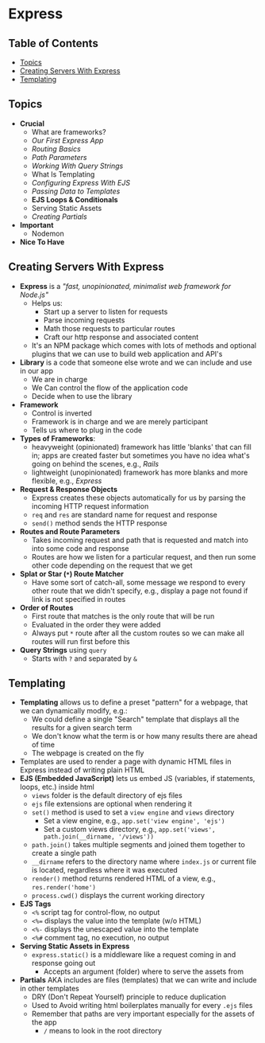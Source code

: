 # Express

## Table of Contents <!-- omit in toc -->

- [Topics](#topics)
- [Creating Servers With Express](#creating-servers-with-express)
- [Templating](#templating)


## Topics

- **Crucial**
  - What are frameworks?
  - _Our First Express App_
  - _Routing Basics_
  - _Path Parameters_
  - _Working With Query Strings_
  - What Is Templating
  - _Configuring Express With EJS_
  - _Passing Data to Templates_
  - **EJS Loops & Conditionals**
  - Serving Static Assets
  - _Creating Partials_
- **Important**
  - Nodemon
- **Nice To Have**


## Creating Servers With Express

- **Express** is a _"fast, unopinionated, minimalist web framework for Node.js"_
  - Helps us:
    - Start up a server to listen for requests
    - Parse incoming requests
    - Math those requests to particular routes
    - Craft our http response and associated content
  - It's an NPM package which comes with lots of methods and optional plugins that we can use to build web application and API's
- **Library** is a code that someone else wrote and we can include and use in our app
  - We are in charge
  - We Can control the flow of the application code
  - Decide when to use the library
- **Framework**
  - Control is inverted
  - Framework is in charge and we are merely participant
  - Tells us where to plug in the code
- **Types of Frameworks**:
  - heavyweight (opinionated) framework has little 'blanks' that can fill in; apps are created faster but sometimes you have no idea what's going on behind the scenes, e.g., _Rails_
  - lightweight (unopinionated) framework has more blanks and more flexible, e.g., _Express_
- **Request & Response Objects**
  - Express creates these objects automatically for us by parsing the incoming HTTP request information
  - `req` and `res` are standard name for request and response
  - `send()` method sends the HTTP response
- **Routes and Route Parameters**
  - Takes incoming request and path that is requested and match into into some code and response
  - Routes are how we listen for a particular request, and then run some other code depending on the request that we get
- **Splat or Star (`*`) Route Matcher**
  - Have some sort of catch-all, some message we respond to every other route that we didn't specify, e.g., display a page not found if link is not specified in routes
- **Order of Routes**
  - First route that matches is the only route that will be run
  - Evaluated in the order they were added
  - Always put `*` route after all the custom routes so we can make all routes will run first before this
- **Query Strings** using `query`
  - Starts with `?` and separated by `&`


## Templating

- **Templating** allows us to define a preset "pattern" for a webpage, that we can dynamically modify, e.g.:
  - We could define a single "Search" template that displays all the results for a given search term
  - We don't know what the term is or how many results there are ahead of time
  - The webpage is created on the fly
- Templates are used to render a page with dynamic HTML files in Express instead of writing plain HTML
- **EJS (Embedded JavaScript)** lets us embed JS (variables, if statements, loops, etc.) inside html
  - `views` folder is the default directory of ejs files
  - `ejs` file extensions are optional when rendering it
  - `set()` method is used to set a `view engine` and `views` directory
    - Set a view engine, e.g., `app.set('view engine', 'ejs')`
    - Set a custom views directory, e.g., `app.set('views', path.join(__dirname, '/views'))`
  - `path.join()` takes multiple segments and joined them together to create a single path
  - `__dirname` refers to the directory name where `index.js` or current file is located, regardless where it was executed
  - `render()` method returns rendered HTML of a view, e.g., `res.render('home')`
  - `process.cwd()` displays the current working directory
- **EJS Tags**
  - `<%` script tag for control-flow, no output
  - `<%=` displays the value into the template (w/o HTML)
  - `<%-` displays the unescaped value into the template
  - `<%#` comment tag, no execution, no output
- **Serving Static Assets in Express**
  - `express.static()` is a middleware like a request coming in and response going out
    - Accepts an argument (folder) where to serve the assets from
- **Partials** AKA includes are files (templates) that we can write and include in other templates
  - DRY (Don't Repeat Yourself) principle to reduce duplication
  - Used to Avoid writing html boilerplates manually for every `.ejs` files
  - Remember that paths are very important especially for the assets of the app
    - `/` means to look in the root directory
